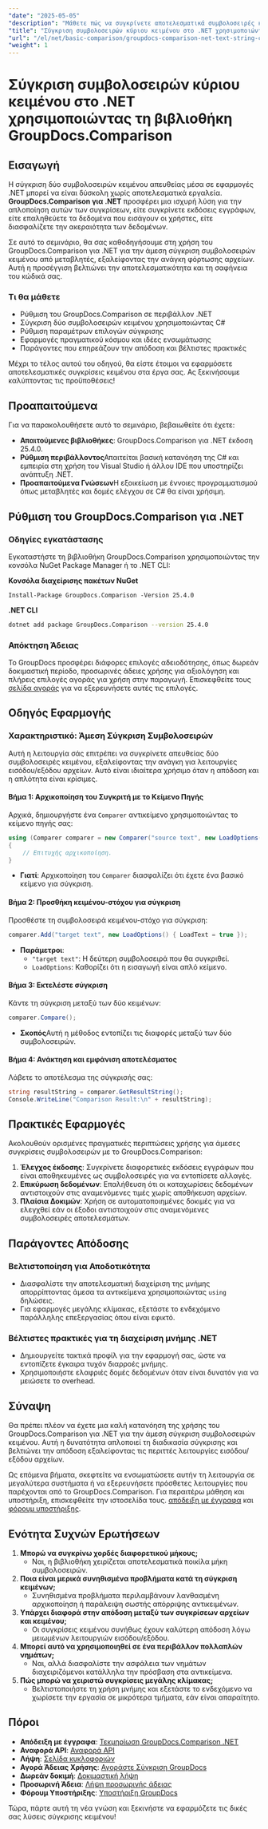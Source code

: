 ```yaml
---
"date": "2025-05-05"
"description": "Μάθετε πώς να συγκρίνετε αποτελεσματικά συμβολοσειρές κειμένου σε εφαρμογές .NET χρησιμοποιώντας την ισχυρή βιβλιοθήκη GroupDocs.Comparison. Βελτιστοποιήστε τον κώδικά σας με αυτό το λεπτομερές σεμινάριο."
"title": "Σύγκριση συμβολοσειρών κύριου κειμένου στο .NET χρησιμοποιώντας τη βιβλιοθήκη GroupDocs.Comparison"
"url": "/el/net/basic-comparison/groupdocs-comparison-net-text-string-compare/"
"weight": 1
---
```


# Σύγκριση συμβολοσειρών κύριου κειμένου στο .NET χρησιμοποιώντας τη βιβλιοθήκη GroupDocs.Comparison

## Εισαγωγή

Η σύγκριση δύο συμβολοσειρών κειμένου απευθείας μέσα σε εφαρμογές .NET μπορεί να είναι δύσκολη χωρίς αποτελεσματικά εργαλεία. **GroupDocs.Comparison για .NET** προσφέρει μια ισχυρή λύση για την απλοποίηση αυτών των συγκρίσεων, είτε συγκρίνετε εκδόσεις εγγράφων, είτε επαληθεύετε τα δεδομένα που εισάγουν οι χρήστες, είτε διασφαλίζετε την ακεραιότητα των δεδομένων.

Σε αυτό το σεμινάριο, θα σας καθοδηγήσουμε στη χρήση του GroupDocs.Comparison για .NET για την άμεση σύγκριση συμβολοσειρών κειμένου από μεταβλητές, εξαλείφοντας την ανάγκη φόρτωσης αρχείων. Αυτή η προσέγγιση βελτιώνει την αποτελεσματικότητα και τη σαφήνεια του κώδικά σας.

### Τι θα μάθετε
- Ρύθμιση του GroupDocs.Comparison σε περιβάλλον .NET
- Σύγκριση δύο συμβολοσειρών κειμένου χρησιμοποιώντας C#
- Ρύθμιση παραμέτρων επιλογών σύγκρισης
- Εφαρμογές πραγματικού κόσμου και ιδέες ενσωμάτωσης
- Παράγοντες που επηρεάζουν την απόδοση και βέλτιστες πρακτικές

Μέχρι το τέλος αυτού του οδηγού, θα είστε έτοιμοι να εφαρμόσετε αποτελεσματικές συγκρίσεις κειμένου στα έργα σας. Ας ξεκινήσουμε καλύπτοντας τις προϋποθέσεις!

## Προαπαιτούμενα

Για να παρακολουθήσετε αυτό το σεμινάριο, βεβαιωθείτε ότι έχετε:

- **Απαιτούμενες βιβλιοθήκες**: GroupDocs.Comparison για .NET έκδοση 25.4.0.
- **Ρύθμιση περιβάλλοντος**Απαιτείται βασική κατανόηση της C# και εμπειρία στη χρήση του Visual Studio ή άλλου IDE που υποστηρίζει ανάπτυξη .NET.
- **Προαπαιτούμενα Γνώσεων**Η εξοικείωση με έννοιες προγραμματισμού όπως μεταβλητές και δομές ελέγχου σε C# θα είναι χρήσιμη.

## Ρύθμιση του GroupDocs.Comparison για .NET

### Οδηγίες εγκατάστασης

Εγκαταστήστε τη βιβλιοθήκη GroupDocs.Comparison χρησιμοποιώντας την κονσόλα NuGet Package Manager ή το .NET CLI:

**Κονσόλα διαχείρισης πακέτων NuGet**
```shell
Install-Package GroupDocs.Comparison -Version 25.4.0
```

**.NET CLI**
```bash
dotnet add package GroupDocs.Comparison --version 25.4.0
```

### Απόκτηση Άδειας

Το GroupDocs προσφέρει διάφορες επιλογές αδειοδότησης, όπως δωρεάν δοκιμαστική περίοδο, προσωρινές άδειες χρήσης για αξιολόγηση και πλήρεις επιλογές αγοράς για χρήση στην παραγωγή. Επισκεφθείτε τους [σελίδα αγοράς](https://purchase.groupdocs.com/buy) για να εξερευνήσετε αυτές τις επιλογές.

## Οδηγός Εφαρμογής

### Χαρακτηριστικό: Άμεση Σύγκριση Συμβολοσειρών

Αυτή η λειτουργία σάς επιτρέπει να συγκρίνετε απευθείας δύο συμβολοσειρές κειμένου, εξαλείφοντας την ανάγκη για λειτουργίες εισόδου/εξόδου αρχείων. Αυτό είναι ιδιαίτερα χρήσιμο όταν η απόδοση και η απλότητα είναι κρίσιμες.

#### Βήμα 1: Αρχικοποίηση του Συγκριτή με το Κείμενο Πηγής
Αρχικά, δημιουργήστε ένα `Comparer` αντικείμενο χρησιμοποιώντας το κείμενο πηγής σας:

```csharp
using (Comparer comparer = new Comparer("source text", new LoadOptions() { LoadText = true }))
{
    // Επιτυχής αρχικοποίηση.
}
```
- **Γιατί**: Αρχικοποίηση του `Comparer` διασφαλίζει ότι έχετε ένα βασικό κείμενο για σύγκριση.

#### Βήμα 2: Προσθήκη κειμένου-στόχου για σύγκριση
Προσθέστε τη συμβολοσειρά κειμένου-στόχο για σύγκριση:

```csharp
comparer.Add("target text", new LoadOptions() { LoadText = true });
```
- **Παράμετροι**:
  - `"target text"`: Η δεύτερη συμβολοσειρά που θα συγκριθεί.
  - `LoadOptions`: Καθορίζει ότι η εισαγωγή είναι απλό κείμενο.

#### Βήμα 3: Εκτελέστε σύγκριση
Κάντε τη σύγκριση μεταξύ των δύο κειμένων:

```csharp
comparer.Compare();
```
- **Σκοπός**Αυτή η μέθοδος εντοπίζει τις διαφορές μεταξύ των δύο συμβολοσειρών.

#### Βήμα 4: Ανάκτηση και εμφάνιση αποτελέσματος
Λάβετε το αποτέλεσμα της σύγκρισής σας:

```csharp
string resultString = comparer.GetResultString();
Console.WriteLine("Comparison Result:\n" + resultString);
```

## Πρακτικές Εφαρμογές

Ακολουθούν ορισμένες πραγματικές περιπτώσεις χρήσης για άμεσες συγκρίσεις συμβολοσειρών με το GroupDocs.Comparison:

1. **Έλεγχος έκδοσης**: Συγκρίνετε διαφορετικές εκδόσεις εγγράφων που είναι αποθηκευμένες ως συμβολοσειρές για να εντοπίσετε αλλαγές.
2. **Επικύρωση δεδομένων**: Επαλήθευση ότι οι καταχωρίσεις δεδομένων αντιστοιχούν στις αναμενόμενες τιμές χωρίς αποθήκευση αρχείων.
3. **Πλαίσια Δοκιμών**: Χρήση σε αυτοματοποιημένες δοκιμές για να ελεγχθεί εάν οι έξοδοι αντιστοιχούν στις αναμενόμενες συμβολοσειρές αποτελεσμάτων.

## Παράγοντες Απόδοσης

### Βελτιστοποίηση για Αποδοτικότητα
- Διασφαλίστε την αποτελεσματική διαχείριση της μνήμης απορρίπτοντας άμεσα τα αντικείμενα χρησιμοποιώντας `using` δηλώσεις.
- Για εφαρμογές μεγάλης κλίμακας, εξετάστε το ενδεχόμενο παράλληλης επεξεργασίας όπου είναι εφικτό.

### Βέλτιστες πρακτικές για τη διαχείριση μνήμης .NET
- Δημιουργείτε τακτικά προφίλ για την εφαρμογή σας, ώστε να εντοπίζετε έγκαιρα τυχόν διαρροές μνήμης.
- Χρησιμοποιήστε ελαφριές δομές δεδομένων όταν είναι δυνατόν για να μειώσετε το overhead.

## Σύναψη

Θα πρέπει πλέον να έχετε μια καλή κατανόηση της χρήσης του GroupDocs.Comparison για .NET για την άμεση σύγκριση συμβολοσειρών κειμένου. Αυτή η δυνατότητα απλοποιεί τη διαδικασία σύγκρισης και βελτιώνει την απόδοση εξαλείφοντας τις περιττές λειτουργίες εισόδου/εξόδου αρχείων.

Ως επόμενα βήματα, σκεφτείτε να ενσωματώσετε αυτήν τη λειτουργία σε μεγαλύτερα συστήματα ή να εξερευνήσετε πρόσθετες λειτουργίες που παρέχονται από το GroupDocs.Comparison. Για περαιτέρω μάθηση και υποστήριξη, επισκεφθείτε την ιστοσελίδα τους. [απόδειξη με έγγραφα](https://docs.groupdocs.com/comparison/net/) και [φόρουμ υποστήριξης](https://forum.groupdocs.com/c/comparison/).

## Ενότητα Συχνών Ερωτήσεων

1. **Μπορώ να συγκρίνω χορδές διαφορετικού μήκους;**
   - Ναι, η βιβλιοθήκη χειρίζεται αποτελεσματικά ποικίλα μήκη συμβολοσειρών.
2. **Ποια είναι μερικά συνηθισμένα προβλήματα κατά τη σύγκριση κειμένων;**
   - Συνηθισμένα προβλήματα περιλαμβάνουν λανθασμένη αρχικοποίηση ή παράλειψη σωστής απόρριψης αντικειμένων.
3. **Υπάρχει διαφορά στην απόδοση μεταξύ των συγκρίσεων αρχείων και κειμένου;**
   - Οι συγκρίσεις κειμένου συνήθως έχουν καλύτερη απόδοση λόγω μειωμένων λειτουργιών εισόδου/εξόδου.
4. **Μπορεί αυτό να χρησιμοποιηθεί σε ένα περιβάλλον πολλαπλών νημάτων;**
   - Ναι, αλλά διασφαλίστε την ασφάλεια των νημάτων διαχειριζόμενοι κατάλληλα την πρόσβαση στα αντικείμενα.
5. **Πώς μπορώ να χειριστώ συγκρίσεις μεγάλης κλίμακας;**
   - Βελτιστοποιήστε τη χρήση μνήμης και εξετάστε το ενδεχόμενο να χωρίσετε την εργασία σε μικρότερα τμήματα, εάν είναι απαραίτητο.

## Πόροι
- **Απόδειξη με έγγραφα**: [Τεκμηρίωση GroupDocs.Comparison .NET](https://docs.groupdocs.com/comparison/net/)
- **Αναφορά API**: [Αναφορά API](https://reference.groupdocs.com/comparison/net/)
- **Λήψη**: [Σελίδα κυκλοφοριών](https://releases.groupdocs.com/comparison/net/)
- **Αγορά Άδειας Χρήσης**: [Αγοράστε Σύγκριση GroupDocs](https://purchase.groupdocs.com/buy)
- **Δωρεάν δοκιμή**: [Δοκιμαστική λήψη](https://releases.groupdocs.com/comparison/net/)
- **Προσωρινή Άδεια**: [Λήψη προσωρινής άδειας](https://purchase.groupdocs.com/temporary-license/)
- **Φόρουμ Υποστήριξης**: [Υποστήριξη GroupDocs](https://forum.groupdocs.com/c/comparison/)

Τώρα, πάρτε αυτή τη νέα γνώση και ξεκινήστε να εφαρμόζετε τις δικές σας λύσεις σύγκρισης κειμένου!